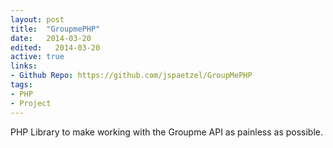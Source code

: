 ```yaml
---
layout: post
title:  "GroupmePHP"
date:   2014-03-20
edited:   2014-03-20
active: true
links:
- Github Repo: https://github.com/jspaetzel/GroupMePHP
tags:
- PHP
- Project
---
```


PHP Library to make working with the Groupme API as painless as possible.
